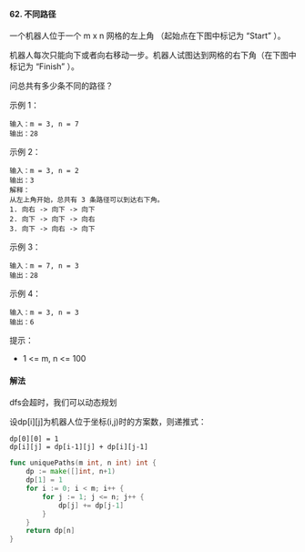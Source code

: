 #### 62. 不同路径
一个机器人位于一个 m x n 网格的左上角 （起始点在下图中标记为 “Start” ）。

机器人每次只能向下或者向右移动一步。机器人试图达到网格的右下角（在下图中标记为 “Finish” ）。

问总共有多少条不同的路径？

示例 1：

```
输入：m = 3, n = 7
输出：28
```
示例 2：
```
输入：m = 3, n = 2
输出：3
解释：
从左上角开始，总共有 3 条路径可以到达右下角。
1. 向右 -> 向下 -> 向下
2. 向下 -> 向下 -> 向右
3. 向下 -> 向右 -> 向下
```
示例 3：
```
输入：m = 7, n = 3
输出：28
```
示例 4：
```
输入：m = 3, n = 3
输出：6
```

提示：

- 1 <= m, n <= 100

#### 解法
dfs会超时，我们可以动态规划

设dp[i][j]为机器人位于坐标(i,j)时的方案数，则递推式：
```
dp[0][0] = 1
dp[i][j] = dp[i-1][j] + dp[i][j-1]
```
```go
func uniquePaths(m int, n int) int {
    dp := make([]int, n+1)
    dp[1] = 1
    for i := 0; i < m; i++ {
        for j := 1; j <= n; j++ {
            dp[j] += dp[j-1]
        }
    }
    return dp[n] 
}
```